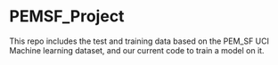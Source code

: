 # PEMSF_Project
This repo includes the test and training data based on the PEM_SF UCI Machine learning dataset, and our current code to train a model on it.
